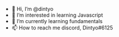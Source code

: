 - 👋 Hi, I’m @dintyo
- 👀 I’m interested in learning Javascript
- 🌱 I’m currently learning fundamentals
- 📫 How to reach me discord, Dintyo#6125

<!---
dintyo/dintyo is a ✨ special ✨ repository because its `README.md` (this file) appears on your GitHub profile.
You can click the Preview link to take a look at your changes.
--->
